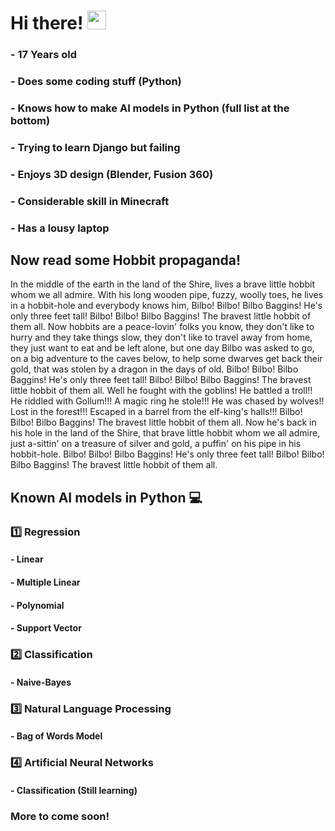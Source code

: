 # Hi there! <img src="https://raw.githubusercontent.com/MartinHeinz/MartinHeinz/master/wave.gif" width="30px">
### - 17 Years old
### - Does some coding stuff (Python)
### - Knows how to make AI models in Python (full list at the bottom)
### - Trying to learn Django but failing
### - Enjoys 3D design (Blender, Fusion 360)
### - Considerable skill in Minecraft
### - Has a lousy laptop


## Now read some Hobbit propaganda!

In the middle of the earth in the land of the Shire,
lives a brave little hobbit whom we all admire.
With his long wooden pipe,
fuzzy, woolly toes,
he lives in a hobbit-hole and everybody knows him,
Bilbo! Bilbo! Bilbo Baggins!
He's only three feet tall!
Bilbo! Bilbo! Bilbo Baggins!
The bravest little hobbit of them all.
Now hobbits are a peace-lovin' folks you know,
they don't like to hurry and they take things slow,
they don't like to travel away from home,
they just want to eat and be left alone,
but one day Bilbo was asked to go,
on a big adventure to the caves below,
to help some dwarves get back their gold,
that was stolen by a dragon in the days of old.
Bilbo! Bilbo! Bilbo Baggins!
He's only three feet tall!
Bilbo! Bilbo! Bilbo Baggins!
The bravest little hobbit of them all.
Well he fought with the goblins!
He battled a troll!!
He riddled with Gollum!!!
A magic ring he stole!!!
He was chased by wolves!!
Lost in the forest!!!
Escaped in a barrel from the elf-king's halls!!!
Bilbo! Bilbo! Bilbo Baggins!
The bravest little hobbit of them all.
Now he's back in his hole in the land of the Shire, 
that brave little hobbit whom we all admire,
just a-sittin' on a treasure of silver and gold,
a puffin' on his pipe in his hobbit-hole.
Bilbo! Bilbo! Bilbo Baggins!
He's only three feet tall!
Bilbo! Bilbo! Bilbo Baggins!
The bravest little hobbit of them all.

## Known AI models in Python 💻

### 1️⃣ Regression
#### - Linear 
#### - Multiple Linear 
#### - Polynomial
#### - Support Vector

### 2️⃣ Classification 
#### - Naive-Bayes 

### 3️⃣ Natural Language Processing 
#### - Bag of Words Model

### 4️⃣ Artificial Neural Networks
#### - Classification (Still learning)

### More to come soon!
